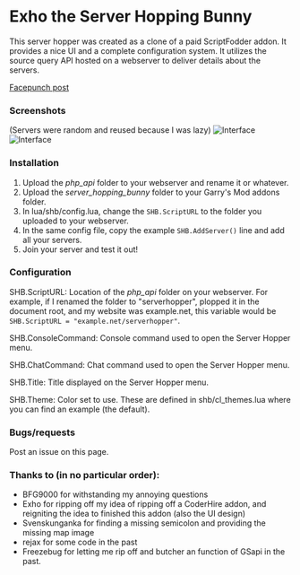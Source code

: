 Exho the Server Hopping Bunny
===
This server hopper was created as a clone of a paid ScriptFodder addon. It provides a nice UI and a complete configuration system. It utilizes the source query API hosted on a webserver to deliver details about the servers.

[Facepunch post](http://facepunch.com/showthread.php?t=1421904&p=46205271&viewfull=1#post46205271)
### Screenshots
(Servers were random and reused because I was lazy)
![Interface](http://i.imgur.com/y8ljlHA.jpg)
![Interface](http://i.imgur.com/AvLFle4.jpg)
### Installation
1. Upload the *php_api* folder to your webserver and rename it or whatever.
2. Upload the *server_hopping_bunny* folder to your Garry's Mod addons folder.
3. In lua/shb/config.lua, change the ```SHB.ScriptURL``` to the folder you uploaded to your webserver.
4. In the same config file, copy the example ```SHB.AddServer()``` line and add all your servers.
5. Join your server and test it out!
### Configuration
SHB.ScriptURL: Location of the *php_api* folder on your webserver. For example, if I renamed the folder to "serverhopper", plopped it in the document root, and my website was example.net, this variable would be ```SHB.ScriptURL = "example.net/serverhopper"```.

SHB.ConsoleCommand: Console command used to open the Server Hopper menu.

SHB.ChatCommand: Chat command used to open the Server Hopper menu.

SHB.Title: Title displayed on the Server Hopper menu.

SHB.Theme: Color set to use. These are defined in shb/cl_themes.lua where you can find an example (the default).
### Bugs/requests
Post an issue on this page.
### Thanks to (in no particular order):
- BFG9000 for withstanding my annoying questions
- Exho for ripping off my idea of ripping off a CoderHire addon, and reigniting the idea to finished this addon (also the UI design)
- Svenskunganka for finding a missing semicolon and providing the missing map image
- rejax for some code in the past
- Freezebug for letting me rip off and butcher an function of GSapi in the past.
